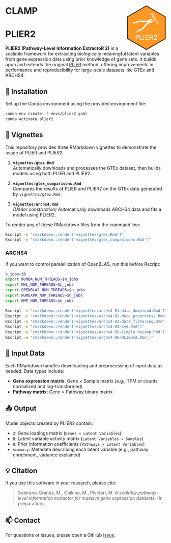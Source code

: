 # CLAMP <img src="man/figures/plier2.png" width="121px" height="140px" align="right" style="padding-left:10px;background-color:white;" />

# PLIER2

**PLIER2 (Pathway-Level Information ExtractoR 2)** is a scalable framework for extracting biologically meaningful latent variables from gene expression data using prior knowledge of gene sets. It builds upon and extends the original [PLIER](https://github.com/wgmao/PLIER) method, offering improvements in performance and reproducibility for large-scale datasets like GTEx and ARCHS4.

## 🔧 Installation

Set up the Conda environment using the provided environment file:

```bash
conda env create -f envs/plier2.yaml
conda activate plier2
```

## 📘 Vignettes

This repository provides three RMarkdown vignettes to demonstrate the usage of PLIER and PLIER2:

1. **`vignettes/gtex.Rmd`**  
   Automatically downloads and processes the GTEx dataset, then builds models using both PLIER and PLIER2.

2. **`vignettes/gtex_comparisons.Rmd`**  
   Compares the results of PLIER and PLIER2 on the GTEx data generated by `vignettes/gtex.Rmd`.

3. **`vignettes/archs4.Rmd`**  
   *(Under construction)* Automatically downloads ARCHS4 data and fits a model using PLIER2.

To render any of these RMarkdown files from the command line:

```bash
Rscript -e "rmarkdown::render('vignettes/gtex.Rmd')"
Rscript -e "rmarkdown::render('vignettes/gtex_comparisons.Rmd')"
```

### ARCHS4

If you want to control paralellization of OpenBLAS, run this before Rscript:

```bash
n_jobs=30
export NUMBA_NUM_THREADS=$n_jobs
export MKL_NUM_THREADS=$n_jobs
export OPENBLAS_NUM_THREADS=$n_jobs
export NUMEXPR_NUM_THREADS=$n_jobs
export OMP_NUM_THREADS=$n_jobs
```

```bash
Rscript -e "rmarkdown::render('vignettes/archs4-01-data_download.Rmd')"
Rscript -e "rmarkdown::render('vignettes/archs4-02-data_preprocess.Rmd')"
Rscript -e "rmarkdown::render('vignettes/archs4-03-data_filtering.Rmd')"
Rscript -e "rmarkdown::render('vignettes/archs4-04-svd.Rmd')"
Rscript -e "rmarkdown::render('vignettes/archs4-05-simple_decomp.Rmd')"
Rscript -e "rmarkdown::render('vignettes/archs4-06-PLIERv2.Rmd')"
```

## 📂 Input Data

Each RMarkdown handles downloading and preprocessing of input data as needed. Data types include:

- **Gene expression matrix**: Gene × Sample matrix (e.g., TPM or counts normalized and log-transformed)
- **Pathway matrix**: Gene × Pathway binary matrix

## 📤 Output

Model objects created by PLIER2 contain:

- `Z`: Gene loadings matrix (`Genes × Latent Variables`)
- `B`: Latent variable activity matrix (`Latent Variables × Samples`)
- `U`: Prior information coefficients (`Pathways × Latent Variables`)
- `summary`: Metadata describing each latent variable (e.g., pathway enrichment, variance explained)

## 💡 Citation

If you use this software in your research, please cite:

> Subirana-Granés, M., Chikina, M., Pividori, M. *A scalable pathway-level information extractor for massive gene expression datasets*. (In preparation)

## 📫 Contact

For questions or issues, please open a GitHub [issue](https://github.com/your-username/PLIER2/issues).
